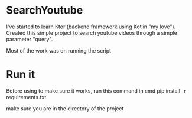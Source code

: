 # SearchYoutube
I've started to learn Ktor (backend framework using Kotlin "my  love").
Created this simple project to search youtube videos through a simple parameter "query".

Most of the work was on running the script

# Run it
Before using to make sure it works, run this command in cmd
pip install -r requirements.txt

make sure you are in the directory of the project
